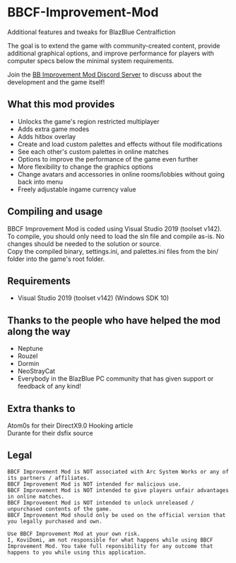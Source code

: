 # BBCF-Improvement-Mod
Additional features and tweaks for BlazBlue Centralfiction

The goal is to extend the game with community-created content, provide additional graphical options, and improve performance for players with computer specs below the minimal system requirements.

Join the [BB Improvement Mod Discord Server](https://discord.gg/j2mCX9s) to discuss about the development and the game itself!

## What this mod provides
- Unlocks the game's region restricted multiplayer
- Adds extra game modes
- Adds hitbox overlay
- Create and load custom palettes and effects without file modifications
- See each other's custom palettes in online matches
- Options to improve the performance of the game even further
- More flexibility to change the graphics options
- Change avatars and accessories in online rooms/lobbies without going back into menu
- Freely adjustable ingame currency value

## Compiling and usage
BBCF Improvement Mod is coded using Visual Studio 2019 (toolset v142). <br>
To compile, you should only need to load the sln file and compile as-is. No changes should be needed to the solution or source.<br>
Copy the compiled binary, settings.ini, and palettes.ini files from the bin/ folder into the game's root folder.

## Requirements
- Visual Studio 2019 (toolset v142) (Windows SDK 10)

## Thanks to the people who have helped the mod along the way
* Neptune
* Rouzel
* Dormin
* NeoStrayCat
* Everybody in the BlazBlue PC community that has given support or feedback of any kind!

## Extra thanks to
Atom0s for their DirectX9.0 Hooking article<br>
Durante for their dsfix source

## Legal
```
BBCF Improvement Mod is NOT associated with Arc System Works or any of its partners / affiliates.
BBCF Improvement Mod is NOT intended for malicious use.
BBCF Improvement Mod is NOT intended to give players unfair advantages in online matches.
BBCF Improvement Mod is NOT intended to unlock unreleased / unpurchased contents of the game.
BBCF Improvement Mod should only be used on the official version that you legally purchased and own.

Use BBCF Improvement Mod at your own risk.
I, KoviDomi, am not responsible for what happens while using BBCF Improvement Mod. You take full reponsibility for any outcome that happens to you while using this application.
```
